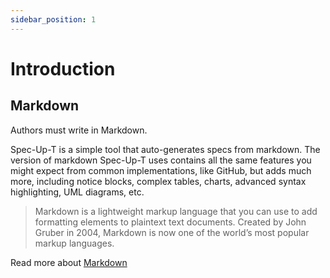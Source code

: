 ```yaml
---
sidebar_position: 1
---
```


# Introduction

## Markdown

Authors must write in Markdown.

Spec-Up-T is a simple tool that auto-generates specs from markdown. The version of markdown Spec-Up-T uses contains all the same features you might expect from common implementations, like GitHub, but adds much more, including notice blocks, complex tables, charts, advanced syntax highlighting, UML diagrams, etc.

> Markdown is a lightweight markup language that you can use to add formatting elements to plaintext text documents. Created by John Gruber in 2004, Markdown is now one of the world’s most popular markup languages.

Read more about [Markdown](https://www.markdownguide.org/getting-started/)
